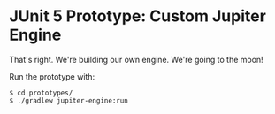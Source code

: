 # JUnit 5 Prototype: Custom Jupiter Engine

That's right.  We're building our own engine.  We're going to the moon!

Run the prototype with:

```shell
$ cd prototypes/
$ ./gradlew jupiter-engine:run
```
